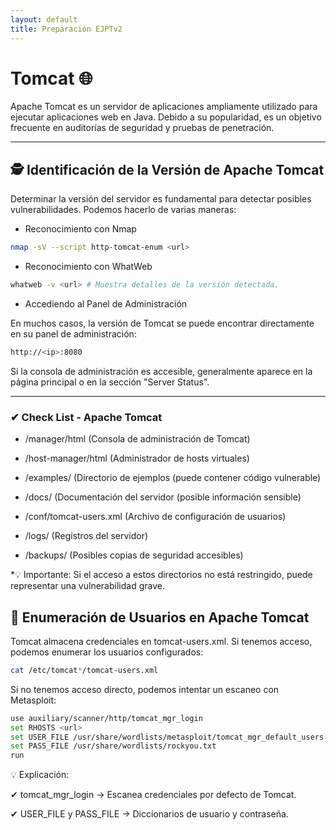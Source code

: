 ```yaml
---
layout: default
title: Preparación EJPTv2
--- 
```


# Tomcat 🌐

Apache Tomcat es un servidor de aplicaciones ampliamente utilizado para ejecutar aplicaciones web en Java. Debido a su popularidad, es un objetivo frecuente en auditorías de seguridad y pruebas de penetración.


---

## 🕵️ Identificación de la Versión de Apache Tomcat

Determinar la versión del servidor es fundamental para detectar posibles vulnerabilidades. Podemos hacerlo de varias maneras:

- Reconocimiento con Nmap

```bash
nmap -sV --script http-tomcat-enum <url>
```

- Reconocimiento con WhatWeb

```bash
whatweb -v <url> # Muestra detalles de la versión detectada.
```

- Accediendo al Panel de Administración

En muchos casos, la versión de Tomcat se puede encontrar directamente en su panel de administración:

```bash
http://<ip>:8080
```

Si la consola de administración es accesible, generalmente aparece en la página principal o en la sección "Server Status".

---

### ✔ Check List - Apache Tomcat


- /manager/html (Consola de administración de Tomcat)


- /host-manager/html (Administrador de hosts virtuales)


- /examples/ (Directorio de ejemplos (puede contener código vulnerable)


- /docs/ (Documentación del servidor (posible información sensible)


- /conf/tomcat-users.xml (Archivo de configuración de usuarios)


- /logs/ (Registros del servidor)


- /backups/ (Posibles copias de seguridad accesibles)

 *💡 Importante: Si el acceso a estos directorios no está restringido, puede representar una vulnerabilidad grave.


## 🔑 Enumeración de Usuarios en Apache Tomcat

Tomcat almacena credenciales en tomcat-users.xml. Si tenemos acceso, podemos enumerar los usuarios configurados:

```bash
cat /etc/tomcat*/tomcat-users.xml
```

Si no tenemos acceso directo, podemos intentar un escaneo con Metasploit:

```bash
use auxiliary/scanner/http/tomcat_mgr_login
set RHOSTS <url>
set USER_FILE /usr/share/wordlists/metasploit/tomcat_mgr_default_users.txt
set PASS_FILE /usr/share/wordlists/rockyou.txt
run
```

💡 Explicación:

✔ tomcat_mgr_login → Escanea credenciales por defecto de Tomcat.

✔ USER_FILE y PASS_FILE → Diccionarios de usuario y contraseña.

